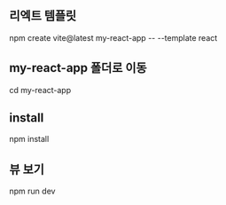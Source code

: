 ## 리엑트 템플릿

npm create vite@latest my-react-app -- --template react

## my-react-app 폴더로 이동

cd my-react-app

## install

npm install

## 뷰 보기

npm run dev
